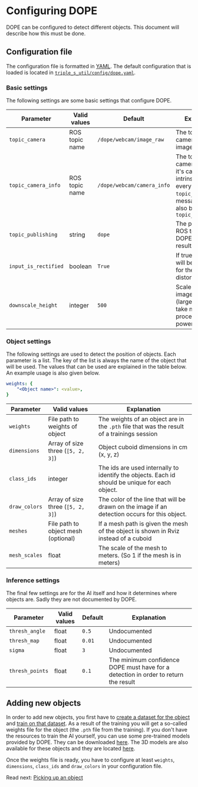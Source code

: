 # Configuring DOPE
DOPE can be configured to detect different objects. This document will describe how this must be done.

## Configuration file
The configuration file is formatted in [YAML](https://en.wikipedia.org/wiki/YAML). The default configuration that is loaded is located in [`triple_s_util/config/dope.yaml`](../triple_s_util/config/dope.yaml).

### Basic settings
The following settings are some basic settings that configure DOPE.

| Parameter | Valid values | Default | Explanation |
| --- | --- | --- | --- |
| `topic_camera` | ROS topic name | `/dope/webcam/image_raw` | The topic that the camera publishes images on |
| `topic_camera_info` | ROS topic name | `/dope/webcam/camera_info` | The topic the camera publishes it's camera intrinsics on. For every message on `topic_camera` a message should also be sent on `topic_camera_info` |
| `topic_publishing` | string | `dope` | The prefix for the ROS topics that DOPE publishes results on |
| `input_is_rectified` | boolean | `True` | If true the image will be rectified for the camera distortion |
| `downscale_height` | integer | `500` | Scale the input image to this heigt (larger images take more processing power) |

### Object settings
The following settings are used to detect the position of objects. Each parameter is a list. The key of the list is always the name of the object that will be used. The values that can be used are explained in the table below. An example usage is also given below.

```yaml
weights: {
    "<Object name>": <value>,
}
```

| Parameter | Valid values | Explanation |
| --- | --- | --- |
| `weights` | File path to weights of object | The weights of an object are in the `.pth` file that was the result of a trainings session |
| `dimensions` | Array of size three (`[5, 2, 3]`) | Object cuboid dimensions in cm (x, y, z) |
| `class_ids` | integer | The ids are used internally to identify the objects. Each id should be unique for each object. |
| `draw_colors` | Array of size three (`[5, 2, 3]`) | The color of the line that will be drawn on the image if an detection occurs for this object. |
| `meshes` | File path to object mesh (optional) | If a mesh path is given the mesh of the object is shown in Rviz instead of a cuboid |
| `mesh_scales` | float | The scale of the mesh to meters. (So 1 if the mesh is in meters) |

### Inference settings
The final few settings are for the AI itself and how it determines where objects are. Sadly they are not documented by DOPE.

| Parameter | Valid values | Default | Explanation |
| --- | --- | --- | --- |
| `thresh_angle` | float | `0.5` | Undocumented |
| `thresh_map` | float | `0.01` | Undocumented |
| `sigma` | float | `3` | Undocumented |
| `thresh_points` | float | `0.1` | The minimum confidence DOPE must have for a detection in order to return the result |

## Adding new objects
In order to add new objects, you first have to [create a dataset for the object](NDDS%20tutorial.md) and [train on that dataset](Training%20DOPE.md). As a result of the training you will get a so-called weights file for the object (the `.pth` file from the training). If you don't have the resources to train the AI yourself, you can use some pre-trained models provided by DOPE. They can be downloaded [here](https://drive.google.com/drive/folders/1DfoA3m_Bm0fW8tOWXGVxi4ETlLEAgmcg). The 3D models are also available for these objects and they are located [here](https://drive.google.com/drive/folders/1jiJS9KgcYAkfb8KJPp5MRlB0P11BStft).

Once the weights file is ready, you have to configure at least `weights`, `dimensions`, `class_ids` and `draw_colors` in your configuration file.

Read next:
[Picking up an object](Picking%20up%20object%20overview.md)